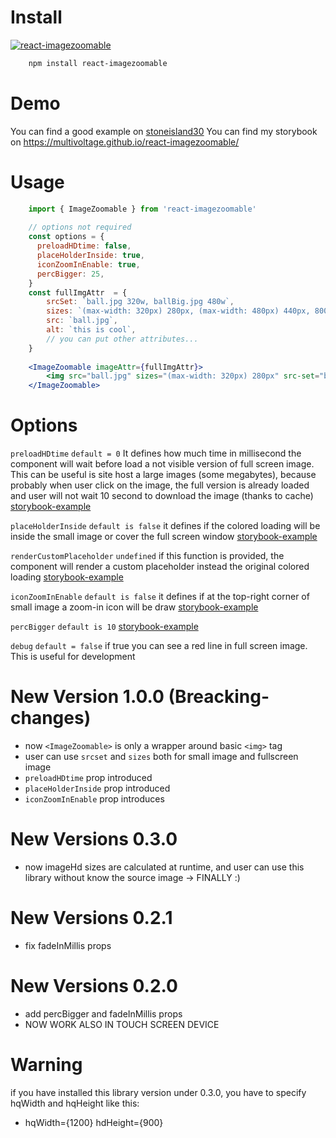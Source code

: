 # Install
[![react-imagezoomable](https://nodei.co/npm/react-imagezoomable.png)](https://npmjs.org/package/react-imagezoomable)
```sh
    npm install react-imagezoomable
```
# Demo
You can find a good example on [stoneisland30](http://www.stoneisland30.com/en/extra/)
You can find my storybook on https://multivoltage.github.io/react-imagezoomable/
# Usage

```jsx
    import { ImageZoomable } from 'react-imagezoomable'
    
    // options not required
    const options = {
      preloadHDtime: false,
      placeHolderInside: true,
      iconZoomInEnable: true,
      percBigger: 25,
    }
	const fullImgAttr  = {
		srcSet: `ball.jpg 320w, ballBig.jpg 480w`,
		sizes: `(max-width: 320px) 280px, (max-width: 480px) 440px, 800px`,
		src: `ball.jpg`,
		alt: `this is cool`,
		// you can put other attributes...
	}
    
    <ImageZoomable imageAttr={fullImgAttr}>
        <img src="ball.jpg" sizes="(max-width: 320px) 280px" src-set="ball.jpg 320w"/>
    </ImageZoomable>
```
# Options
```preloadHDtime``` ```default = 0``` 
It defines how much time in millisecond the component will wait before load a not visible version of full screen image. This can be useful is site host a large images (some megabytes), because probably when user click on the image, the full version is already loaded and user will not wait 10 second to download the image (thanks to cache)
[storybook-example](https://multivoltage.github.io/react-imagezoomable/?path=/story/imagezoomable--with-preloadhd-true)

```placeHolderInside``` ```default is false```
it defines if the colored loading will be inside the small image or cover the full screen window
[storybook-example](https://multivoltage.github.io/react-imagezoomable/?path=/story/imagezoomable--with-placeholder-inside-small-image)

```renderCustomPlaceholder``` ```undefined```
if this function is provided, the component will render a custom placeholder instead the original colored loading
[storybook-example](https://multivoltage.github.io/react-imagezoomable/?path=/story/imagezoomable--with-custom-placeholder-loading)

```iconZoomInEnable``` ```default is false```
it defines if at the top-right corner of small image a zoom-in icon will be draw
[storybook-example](https://multivoltage.github.io/react-imagezoomable/?path=/story/imagezoomable--with-zoom-in-icon-active)

```percBigger``` ```default is 10```
[storybook-example](https://multivoltage.github.io/react-imagezoomable/?path=/story/imagezoomable--with-0-zoom-effect)

```debug``` ```default = false```
if true you can see a red line in full screen image. This is useful for development

# New Version 1.0.0 (Breacking-changes)
- now ```<ImageZoomable>``` is only a wrapper around basic ```<img>``` tag
- user can use ```srcset``` and ```sizes``` both for small image and fullscreen image
- ```preloadHDtime``` prop introduced
- ```placeHolderInside``` prop introduced
- ```iconZoomInEnable``` prop introduces

# New Versions 0.3.0 
- now imageHd sizes are calculated at runtime, and user can use this library without know the source image -> FINALLY :)

# New Versions 0.2.1
- fix fadeInMillis props

# New Versions 0.2.0
- add percBigger and fadeInMillis props
- NOW WORK ALSO IN TOUCH SCREEN DEVICE

# Warning
if you have installed this library version under 0.3.0, you have to specify hqWidth and hqHeight like this:
- hqWidth={1200} hdHeight={900}


